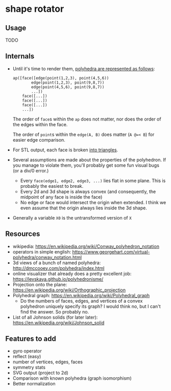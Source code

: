 # shape rotator

## Usage
TODO

## Internals
- Until it's time to render them, [polyhedra are represented as follows](./abstract_polytope.pl):
    ```
    ap([face([edge(point(1,2,3), point(4,5,6))
            edge(point(1,2,3), point(9,8,7))
            edge(point(4,5,6), point(9,8,7))
            ...])
        face([...])
        face([...])
        face([...])
        ...])
    ```
    The order of `face`s within the `ap` does not matter, nor does the order of the edges within the face.

    The order of `point`s within the `edge(A, B)` does matter (`A @=< B`) for easier edge comparison.

- For STL output, each face is broken [into triangles](https://en.wikipedia.org/wiki/Triangle_fan).
- Several assumptions are made about the properties of the polyhedron. If you manage to violate them, you'll probably get some fun visual bugs (or a div/0 error.)
    - Every `face(edge1, edge2, edge3, ...)` lies flat in some plane. This is probably the easiest to break.
    - Every 2d and 3d shape is always convex (and consequently, the midpoint of any face is inside the face)
    - No edge or face would intersect the origin when extended. I think we even assume that the origin always lies inside the 3d shape.
- Generally a variable `X0` is the untransformed version of `X`

## Resources

- wikipedia: https://en.wikipedia.org/wiki/Conway_polyhedron_notation
- operators in simple english: https://www.georgehart.com/virtual-polyhedra/conway_notation.html
- 3d views of a bunch of named polyhedra: http://dmccooey.com/polyhedra/index.html
- online visualizer that already does a pretty excellent job: https://levskaya.github.io/polyhedronisme/
- Projection onto the plane: https://en.wikipedia.org/wiki/Orthographic_projection
- Polyhedral graph: https://en.wikipedia.org/wiki/Polyhedral_graph
    - Do the numbers of faces, edges, and vertices of a convex polyhedron uniquely specify its graph? I would think no, but I can't find the answer. So probably no.
- List of all Johnson solids (for later later): https://en.wikipedia.org/wiki/Johnson_solid

## Features to add
- gyro operator
- reflect (easy)
- number of vertices, edges, faces
- symmetry stats
- SVG output (project to 2d)
- Comparison with known polyhedra (graph isomorphism)
- Better normalization
